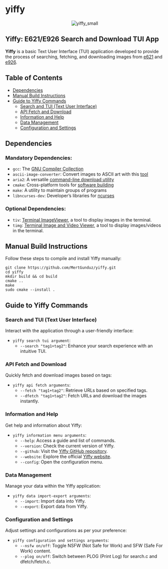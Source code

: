 # yiffy

<div align="center">

![yiffy_small](https://github.com/MertGunduz/yiffy/assets/65850970/1626c334-d5ac-4b37-96b6-19335d897bbe)

</div>

## Yiffy: E621/E926 Search and Download TUI App

**Yiffy** is a basic Text User Interface (TUI) application developed to provide the process of searching, fetching, and downloading images from [e621](https://e621.net/) and [e926](https://e926.net/).

## Table of Contents
- [Dependencies](#dependencies)
- [Manual Build Instructions](#manual-build-instructions)
- [Guide to Yiffy Commands](#guide-to-yiffy-commands)
  - [Search and TUI (Text User Interface)](#search-and-tui-text-user-interface)
  - [API Fetch and Download](#api-fetch-and-download)
  - [Information and Help](#information-and-help)
  - [Data Management](#data-management)
  - [Configuration and Settings](#configuration-and-settings)

## Dependencies

### Mandatory Dependencies:
- `gcc`: The [GNU Compiler Collection](https://gcc.gnu.org/)
- `ascii-image-converter`: Convert images to ASCII art with this [tool](https://github.com/TheZoraiz/ascii-image-converter)
- `aria2`: A versatile [command-line download utility](https://aria2.github.io/)
- `cmake`: Cross-platform tools for [software building](https://cmake.org/)
- `make`: A utility to maintain groups of programs
- `libncurses-dev`: Developer’s libraries for [ncurses](https://invisible-island.net/ncurses/ncurses.html)

### Optional Dependencies:
- `tiv`: [Terminal ImageViewer](https://github.com/stefanhaustein/TerminalImageViewer), a tool to display images in the terminal.
- `timg`: [Terminal Image and Video Viewer](https://github.com/hzeller/timg), a tool to display images/videos in the terminal.

## Manual Build Instructions

Follow these steps to compile and install Yiffy manually:

```text
git clone https://github.com/MertGunduz/yiffy.git
cd yiffy
mkdir build && cd build
cmake ..
make
sudo cmake --install .
```

## Guide to Yiffy Commands

### Search and TUI (Text User Interface)
Interact with the application through a user-friendly interface:
- `yiffy search tui argument`: 
  - `--search "tag1+tag2"`: Enhance your search experience with an intuitive TUI.

### API Fetch and Download
Quickly fetch and download images based on tags:
- `yiffy api fetch arguments`: 
  - `--fetch "tag1+tag2"`: Retrieve URLs based on specified tags.
  - `--dfetch "tag1+tag2"`: Fetch URLs and download the images instantly.

### Information and Help
Get help and information about Yiffy:
- `yiffy information menu arguments`: 
  - `--help`: Access a guide and list of commands.
  - `--version`: Check the current version of Yiffy.
  - `--github`: Visit the [Yiffy GitHub repository](https://github.com/MertGunduz/yiffy).
  - `--website`: Explore the official [Yiffy website](https://yiffy-cli.com/).
  - `--config`: Open the configuration menu.

### Data Management
Manage your data within the Yiffy application:
- `yiffy data import-export arguments`: 
  - `--import`: Import data into Yiffy.
  - `--export`: Export data from Yiffy.

### Configuration and Settings
Adjust settings and configurations as per your preference:
- `yiffy configuration and settings arguments`: 
  - `--nsfw on/off`: Toggle NSFW (Not Safe for Work) and SFW (Safe For Work) content.
  - `--plog on/off`: Switch between PLOG (Print Log) for search.c and dfetch/fetch.c.
